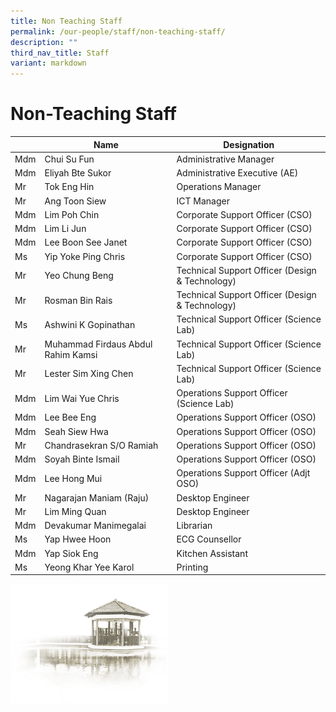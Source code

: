 ```yaml
---
title: Non Teaching Staff
permalink: /our-people/staff/non-teaching-staff/
description: ""
third_nav_title: Staff
variant: markdown
---
```

# **Non-Teaching Staff**

|  | Name | Designation |
| --- | --- | --- |
| Mdm | Chui Su Fun | Administrative Manager |
| Mdm | Eliyah Bte Sukor | Administrative Executive (AE) |
| Mr | Tok Eng Hin | Operations Manager |
| Mr | Ang Toon Siew | ICT Manager |
| Mdm | Lim Poh Chin | Corporate Support Officer (CSO) |
| Mdm | Lim Li Jun&nbsp; | Corporate Support Officer (CSO)&nbsp; |
| Mdm | Lee Boon See Janet&nbsp; | Corporate Support Officer (CSO)&nbsp; |
| Ms | Yip Yoke Ping Chris | Corporate Support Officer (CSO)&nbsp; |
| Mr | Yeo Chung Beng | Technical Support Officer (Design &amp; Technology) |
| Mr | Rosman Bin Rais | Technical Support Officer (Design &amp; Technology) |
| Ms | Ashwini K Gopinathan | Technical Support Officer (Science Lab) |
| Mr | Muhammad Firdaus Abdul Rahim Kamsi | Technical Support Officer (Science Lab) |
| Mr | Lester Sim Xing Chen | Technical Support Officer (Science Lab) |
| Mdm | Lim Wai Yue Chris | Operations Support Officer  (Science Lab) |
| Mdm | Lee Bee Eng | Operations Support Officer (OSO) |
| Mdm | Seah Siew Hwa | Operations Support Officer (OSO) |
| Mr | Chandrasekran S/O Ramiah | Operations Support Officer (OSO) |
| Mdm | Soyah Binte Ismail | Operations Support Officer (OSO) |
| Mdm | Lee Hong Mui | Operations Support Officer (Adjt OSO) |
| Mr | Nagarajan Maniam (Raju) | Desktop Engineer |
| Mr&nbsp; | Lim Ming Quan&nbsp; | Desktop Engineer&nbsp; |
| Mdm | Devakumar Manimegalai | Librarian |
| Ms | Yap Hwee Hoon&nbsp; | ECG Counsellor |
| Mdm | Yap Siok Eng&nbsp; | Kitchen Assistant |
| Ms | Yeong Khar Yee Karol&nbsp; | Printing |


<img src="/images/pavilion.png" style="width:50%">